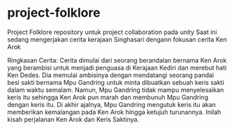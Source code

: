 # project-folklore
Project Folklore repository untuk project collaboration pada unity
Saat ini sedang mengerjakan cerita kerajaan Singhasari dengann fokusan cerita Ken Arok

Ringkasan Cerita:
Cerita dimulai dari seorang berandalan bernama Ken Arok yang berambisi untuk menjadi penguasa di Kerajaan Kediri dan merebut hati Ken Dedes. Dia memulai ambisinya dengan mendatangi seorang pandai besi sakti bernama Mpu Gandring untuk minta dibuatkan sebuah keris sakti dalam waktu semalam. Namun, Mpu Gandring tidak mampu menyelesaikan keris itu sehingga Ken Arok pun marah dan membunuh Mpu Gandring dengan keris itu. Di akhir ajalnya, Mpu Gandring mengutuk keris itu akan memberikan kemalangan pada Ken Arok hingga ketujuh turunannya. Inilah kisah perjalanan Ken Arok dan Keris Saktinya.
